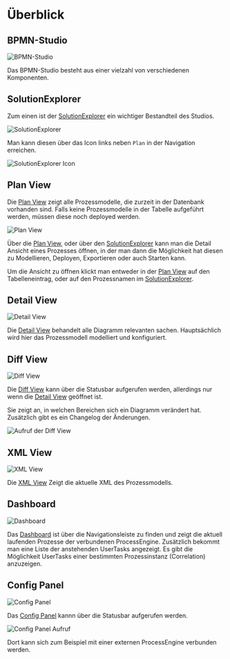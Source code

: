 # Überblick

## BPMN-Studio

![BPMN-Studio](./bpmn-studio.png)

Das BPMN-Studio besteht aus einer vielzahl von verschiedenen Komponenten.

## SolutionExplorer
Zum einen ist der [SolutionExplorer](components/solution-explorer/solution-explorer.md) ein wichtiger Bestandteil des Studios.

![SolutionExplorer](components/solution-explorer/solution-explorer.png)

Man kann diesen über das Icon links neben `Plan` in der Navigation erreichen.

![SolutionExplorer Icon](components/solution-explorer/solution-explorer-icon.png)

## Plan View

Die [Plan View](components/plan-view/plan-view.md) zeigt alle Prozessmodelle, die zurzeit
in der Datenbank vorhanden sind. Falls keine Prozessmodelle in der
Tabelle aufgeführt werden, müssen diese noch deployed werden.

![Plan View](components/plan-view/plan-view.png)

Über die [Plan View](components/plan-view/plan-view.md), oder über den
[SolutionExplorer](components/solution-explorer/solution-explorer.md) kann 
man die Detail Ansicht eines Prozesses öffnen, in der man dann die Möglichkeit
hat diesen zu Modellieren, Deployen, Exportieren oder auch Starten kann.

Um die Ansicht zu öffnen klickt man entweder in der [Plan View](components/plan-view/plan-view.md)
auf den Tabelleneintrag, oder auf den Prozessnamen im 
[SolutionExplorer](components/solution-explorer/solution-explorer.md).

## Detail View

![Detail View](components/detail-view/detail-view.png)

Die [Detail View](components/detail-view/detail-view.md) behandelt alle
Diagramm relevanten sachen. Hauptsächlich wird hier das Prozessmodell
modelliert und konfiguriert.

## Diff View

![Diff View](components/diff-view/diff-view.png)

Die [Diff View](components/diff-view/diff-view.md) kann über die Statusbar
aufgerufen werden, allerdings nur wenn die [Detail View](components/detail-view/detail-view.md)
geöffnet ist.

Sie zeigt an, in welchen Bereichen sich ein Diagramm verändert hat.
Zusätzlich gibt es ein Changelog der Änderungen.

![Aufruf der Diff View](components/diff-view/diff-view-aufruf.png)

## XML View

![XML View](components/xml-view/xml-view.png)

Die [XML View](components/xml-view/xml-view.md) Zeigt die aktuelle XML
des Prozessmodells. 

## Dashboard

![Dashboard](components/dashboard/dashboard.png)

Das [Dashboard](components/dashboard/dashboard.md) ist über die Navigationsleiste
zu finden und zeigt die aktuell laufenden Prozesse der verbundenen ProcessEngine.
Zusätzlich bekommt man eine Liste der anstehenden UserTasks angezeigt.
Es gibt die Möglichkeit UserTasks einer bestimmten Prozessinstanz (Correlation) anzuzeigen.

## Config Panel

![Config Panel](components/config-panel/config-panel.png)

Das [Config Panel](components/config-panel/config-panel.md) kannn über die Statusbar
aufgerufen werden.

![Config Panel Aufruf](components/config-panel/config-panel-aufruf.png)

Dort kann sich zum Beispiel mit einer externen ProcessEngine verbunden werden.
